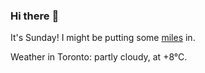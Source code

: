 ### Hi there :wave:

It's Sunday! I might be putting some [miles](https://www.strava.com/athletes/889963) in.

Weather in Toronto: partly cloudy, at +8°C.
